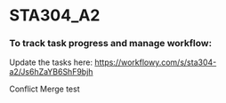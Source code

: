 # STA304_A2
### To track task progress and manage workflow:
Update the tasks here: https://workflowy.com/s/sta304-a2/Js6hZaYB6ShF9bjh

Conflict Merge test